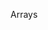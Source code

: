 Arrays
<!-- Assignment 1 -->
<!-- Write a function getDigits that receives a number as input and returns an array of its digits in the correct
order, from ones to tens to hundreds, etc.
For example: getDigits(754368) returns [8,6,3,4,5,7].
Note: index 0 is for the right most digit.
Write a function isPalindrome that receives an array of integers of any size and returns true if it is a
palindrome and false otherwise.
Reminder: A palindrome is a word, phrase, or sequence that reads the same backward and forward.
For example 1221, 173371, 89298 are all palindrome, but the number 1213 is not a palindrome.
Write a main function that receives as input a 6-digit number as a command-line argument and prints
true if it is a palindrome, and false otherwise.
For example, for the input "156445", the method prints false.
Bonus: write the main function in one line! -->

<!-- Assignment 2 -->
<!-- A deck of cards consists of four suits - "Clubs", "Diamonds", "Hearts" and "Spades", as well as 13 types
of cards: all numbers 2 – 10, "Jack", "Queen", "King", and "Ace"
Write a main function that randomly draws two cards and displays them to the user.
Example output
>>Run Assignmenttwo
6 of spades
Ace of Hearts -->
